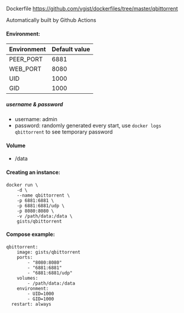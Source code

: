 Dockerfile <https://github.com/vgist/dockerfiles/tree/master/qbittorrent>

Automatically built by Github Actions

#### Environment:

| Environment | Default value |
|-------------|---------------|
| PEER_PORT | 6881            |
| WEB_PORT  | 8080            |
| UID       | 1000            |
| GID       | 1000            |

##### username & password

- username: admin
- password: randomly generated every start, use `docker logs qbittorrent` to see temporary password

#### Volume

- /data

#### Creating an instance:

    docker run \
        -d \
        --name qbittorrent \
        -p 6881:6881 \
        -p 6881:6881/udp \
        -p 8080:8080 \
        -v /path/data:/data \
        gists/qbittorrent

#### Compose example:

    qbittorrent:
        image: gists/qbittorrent
        ports:
            - "8080:8080"
            - "6881:6881"
            - "6881:6881/udp"
        volumes:
            - /path/data:/data
        environment:
            - UID=1000
            - GID=1000
      restart: always
